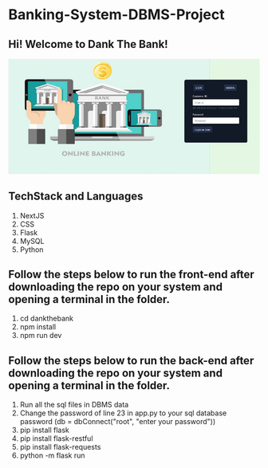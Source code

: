# Banking-System-DBMS-Project

## Hi! Welcome to Dank The Bank!
![alt text](https://github.com/Nishaant-Rastogi/Banking-System-DBMS-Project/blob/main/images/front.png?raw=true)

## TechStack and Languages
1. NextJS
2. CSS
3. Flask
4. MySQL
5. Python

## Follow the steps below to run the front-end after downloading the repo on your system and opening a terminal in the folder.
1. cd dankthebank
2. npm install
3. npm run dev

## Follow the steps below to run the back-end after downloading the repo on your system and opening a terminal in the folder.
1. Run all the sql files in DBMS data
2. Change the password of line 23 in app.py to your sql database password (db = dbConnect("root", "enter your password"))
3. pip install flask
4. pip install flask-restful
5. pip install flask-requests
6. python -m flask run
